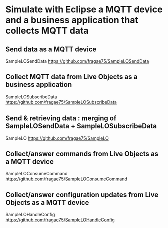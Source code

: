 # Simulate with Eclipse a MQTT device and a business application that collects MQTT data #

## Send data as a MQTT device ##
SampleLOSendData https://github.com/fragae75/SampleLOSendData

## Collect MQTT data from Live Objects as a business application ##
SampleLOSubscribeData https://github.com/fragae75/SampleLOSubscribeData

## Send & retrieving data : merging of SampleLOSendData + SampleLOSubscribeData ##
SampleLO https://github.com/fragae75/SampleLO

## Collect/answer commands from Live Objects as a MQTT device ##
SampleLOConsumeCommand https://github.com/fragae75/SampleLOConsumeCommand

##  Collect/answer configuration updates from Live Objects as a MQTT device ##
SampleLOHandleConfig https://github.com/fragae75/SampleLOHandleConfig
